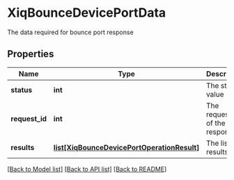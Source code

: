 # XiqBounceDevicePortData

The data required for bounce port response
## Properties
Name | Type | Description | Notes
------------ | ------------- | ------------- | -------------
**status** | **int** | The status value | [optional] 
**request_id** | **int** | The requestId of the response | [optional] 
**results** | [**list[XiqBounceDevicePortOperationResult]**](XiqBounceDevicePortOperationResult.md) | The list of results | [optional] 

[[Back to Model list]](../README.md#documentation-for-models) [[Back to API list]](../README.md#documentation-for-api-endpoints) [[Back to README]](../README.md)


